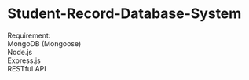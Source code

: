 # Student-Record-Database-System

Requirement:<br>
MongoDB (Mongoose)<br>
Node.js<br>
Express.js<br>
RESTful API
